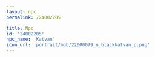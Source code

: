 ```yaml
---
layout: npc
permalink: /24002205

title: Npc
id: '24002205'
npc_name: 'Katvan'
icon_url: 'portrait/mob/22000079_n_blackkatvan_p.png'
---
```

